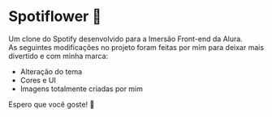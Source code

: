# Spotiflower 🌸
Um clone do Spotify desenvolvido para a Imersão Front-end da Alura. <br>
As seguintes modificações no projeto foram feitas por mim para deixar mais divertido e com minha marca: 
- Alteração do tema
- Cores e UI
- Imagens totalmente criadas por mim

Espero que você goste! 🤍

